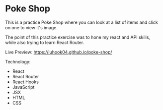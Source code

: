 # Poke Shop

This is a practice Poke Shop where you can look at a list of items and click on one to view it's image.

The point of this practice exercise was to hone my react and API skills, while also trying to learn React Router. 

Live Preview: https://luhook04.github.io/poke-shop/

Technology: 
- React
- React Router
- React Hooks
- JavaScript
- JSX
- HTML
- CSS
